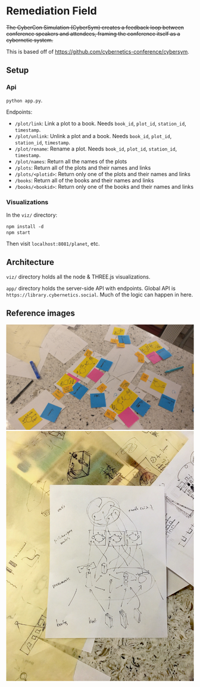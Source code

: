 # Remediation Field

~~The CyberCon Simulation (CyberSym) creates a feedback loop between conference speakers and attendees, framing the conference itself as a cybernetic system.~~

This is based off of https://github.com/cybernetics-conference/cybersym.

## Setup


### Api

`python app.py`.

Endpoints:

- `/plot/link`: Link a plot to a book. Needs `book_id`, `plot_id`, `station_id`, `timestamp`.
- `/plot/unlink`: Unlink a plot and a book. Needs `book_id`, `plot_id`, `station_id`, `timestamp`.
- `/plot/rename`: Rename a plot. Needs `book_id`, `plot_id`, `station_id`, `timestamp`.
- `/plot/names`: Return all the names of the plots
- `/plots`: Return all of the plots and their names and links
- `/plots/<plotid>`: Return only one of the plots and their names and links
- `/books`: Return all of the books and their names and links
- `/books/<bookid>`: Return only one of the books and their names and links




### Visualizations 

In the `viz/` directory:
```
npm install -d
npm start
```

Then visit `localhost:8081/planet`, etc.

## Architecture

`viz/` directory holds all the node & THREE.js visualizations. 

`app/` directory holds the server-side API with endpoints. Global API is `https://library.cybernetics.social`. Much of the logic can happen in here.

## Reference images

![simulation_architecture_diagram](https://github.com/cybernetics-conference/cybersym/blob/master/repo_images/simulation_architecture_diagram.jpg)
![simulation_diagram](https://github.com/cybernetics-conference/cybersym/blob/master/repo_images/simulation_diagram.jpg)
